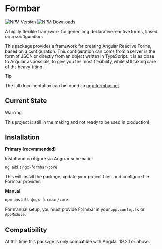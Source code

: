 # Formbar

![NPM Version](https://img.shields.io/npm/v/@ngx-formbar/core?logo=npm&label=NPM%20Version)
![NPM Downloads](https://img.shields.io/npm/dw/@ngx-formbar/core?label=Downloads)

A highly flexible framework for generating declarative reactive forms, based on a configuration.

This package provides a framework for creating Angular Reactive Forms, based on a configuration. This configuration can come from a server in the form of JSON or directly from an object written in TypeScript. It is as close to Angular as possible, to give you the most flexibility, while still taking care of the heavy lifting.

> [!TIP]
> The full documentation can be found on [ngx-formbar.net](https://docs.ngx-formbar.net)

## Current State

> [!WARNING]
> This project is still in the making and not ready to be used in production!

## Installation

**Primary (recommended)**

Install and configure via Angular schematic:

```bash
ng add @ngx-formbar/core
```

This will install the package, update your project files, and configure the Formbar provider.

**Manual**

```bash
npm install @ngx-formbar/core
```

For manual setup, you must provide Formbar in your `app.config.ts` or `AppModule`.

## Compatibility

At this time this package is only compatible with Angular 19.2.1 or above.
